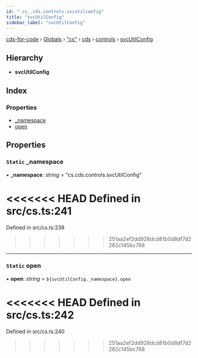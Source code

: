 ```yaml
---
id: "_cs_.cds.controls.svcutilconfig"
title: "svcUtilConfig"
sidebar_label: "svcUtilConfig"
---
```


[cds-for-code](../index.md) › [Globals](../globals.md) › ["cs"](../modules/_cs_.md) › [cds](../modules/_cs_.cds.md) › [controls](../modules/_cs_.cds.controls.md) › [svcUtilConfig](_cs_.cds.controls.svcutilconfig.md)

## Hierarchy

* **svcUtilConfig**

## Index

### Properties

* [_namespace](_cs_.cds.controls.svcutilconfig.md#static-_namespace)
* [open](_cs_.cds.controls.svcutilconfig.md#static-open)

## Properties

### `Static` _namespace

▪ **_namespace**: *string* = "cs.cds.controls.svcUtilConfig"

<<<<<<< HEAD
Defined in src/cs.ts:241
=======
Defined in src/cs.ts:239
>>>>>>> 251aa2ef2dd928dcd81b0d8df7d2282c145bc768

___

### `Static` open

▪ **open**: *string* = `${svcUtilConfig._namespace}.open`

<<<<<<< HEAD
Defined in src/cs.ts:242
=======
Defined in src/cs.ts:240
>>>>>>> 251aa2ef2dd928dcd81b0d8df7d2282c145bc768
